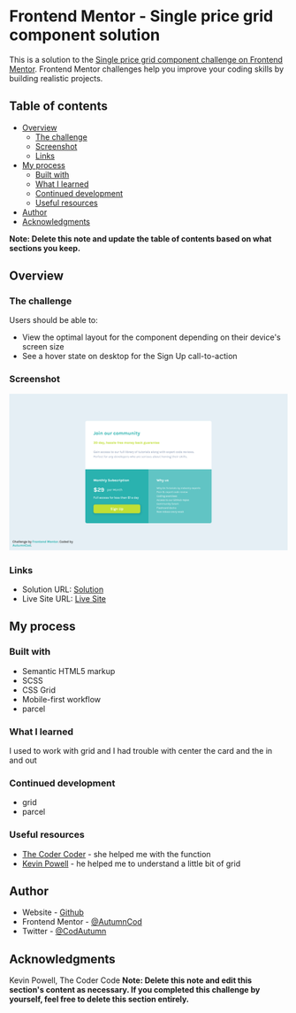 # Frontend Mentor - Single price grid component solution

This is a solution to the [Single price grid component challenge on Frontend Mentor](https://www.frontendmentor.io/challenges/single-price-grid-component-5ce41129d0ff452fec5abbbc). Frontend Mentor challenges help you improve your coding skills by building realistic projects.

## Table of contents

-  [Overview](#overview)
   -  [The challenge](#the-challenge)
   -  [Screenshot](#screenshot)
   -  [Links](#links)
-  [My process](#my-process)
   -  [Built with](#built-with)
   -  [What I learned](#what-i-learned)
   -  [Continued development](#continued-development)
   -  [Useful resources](#useful-resources)
-  [Author](#author)
-  [Acknowledgments](#acknowledgments)

**Note: Delete this note and update the table of contents based on what sections you keep.**

## Overview

### The challenge

Users should be able to:

-  View the optimal layout for the component depending on their device's screen size
-  See a hover state on desktop for the Sign Up call-to-action

### Screenshot

![](./design/screenshoot.png)

### Links

-  Solution URL: [Solution](https://github.com/AutumnCod/frontent-projects/tree/main/newbie/single-price-grid)
-  Live Site URL: [Live Site](https://fervent-neumann-6feffa.netlify.app/)

## My process

### Built with

-  Semantic HTML5 markup
-  SCSS
-  CSS Grid
-  Mobile-first workflow
-  parcel

### What I learned

I used to work with grid and I had trouble with center the card and the in and out

### Continued development

-  grid
-  parcel

### Useful resources

-  [The Coder Coder](https://www.youtube.com/c/TheCoderCoder) - she helped me with the function
-  [Kevin Powell](https://www.youtube.com/kepowob) - he helped me to understand a little bit of grid

## Author

-  Website - [Github](https://github.com/AutumnCod)
-  Frontend Mentor - [@AutumnCod](https://www.frontendmentor.io/profile/AutumnCod)
-  Twitter - [@CodAutumn](https://twitter.com/CodAutumn)

## Acknowledgments

Kevin Powell, The Coder Code
**Note: Delete this note and edit this section's content as necessary. If you completed this challenge by yourself, feel free to delete this section entirely.**
